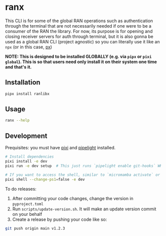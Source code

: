 # ranx

This CLI is for some of the global RAN operations such as authentication through the terminal that are not necessarily needed if one were to be a consumer of the RAN the library.
For now, its purpose is for opening and closing receiver servers for auth through terminal, but it is also gonna be used as a global RAN CLI (project agnostic) so you can literally use it like an `npx` (or in this case, [px](https://github.com/AmeerArsala/px))

**NOTE: This is designed to be installed GLOBALLY (e.g. via `pipx` or `pixi global`). This is so that users need only install it on their system one time and that's it.**

## Installation

```bash
pipx install ranlibx
```

## Usage

```bash
ranx --help
```

## Development

Prequisites: you must have [pixi](https://pixi.sh) and [pipelight](https://pipelight.dev) installed.

```bash
# Install dependencies
pixi install -e dev
pixi run -e dev setup  # This just runs `pipelight enable git-hooks` WHICH IS MANDATORY

# If you want to access the shell, similar to `micromamba activate` or `conda activate` (highly recommended during development)
pixi shell --change-ps1=false -e dev
```

To do releases:
1. After committing your code changes, change the version in `pyproject.toml`
2. Run `scripts/update-version.sh`. It will make an update version commit on your behalf
3. Create a release by pushing your code like so:

```bash
git push origin main v1.2.3
```

